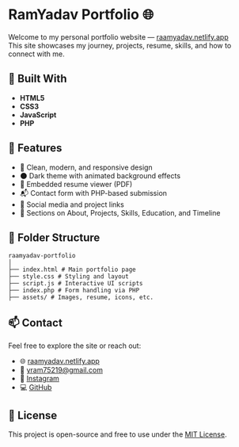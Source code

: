 # RamYadav Portfolio 🌐

Welcome to my personal portfolio website — [raamyadav.netlify.app](https://raamyadav.netlify.app)  
This site showcases my journey, projects, resume, skills, and how to connect with me.

## 🔧 Built With

- **HTML5**
- **CSS3**
- **JavaScript**
- **PHP**

## 🚀 Features

- 🎨 Clean, modern, and responsive design
- 🌑 Dark theme with animated background effects
- 📄 Embedded resume viewer (PDF)
- 📬 Contact form with PHP-based submission
- 🔗 Social media and project links
- 🧠 Sections on About, Projects, Skills, Education, and Timeline

## 📁 Folder Structure
```
raamyadav-portfolio
│
├── index.html # Main portfolio page
├── style.css # Styling and layout
├── script.js # Interactive UI scripts
├── index.php # Form handling via PHP
├── assets/ # Images, resume, icons, etc.
```


## 📫 Contact

Feel free to explore the site or reach out:

- 🌐 [raamyadav.netlify.app](https://raamyadav.netlify.app)
- 📧 yram75219@gmail.com
- 📸 [Instagram](https://www.instagram.com/yv_raam/)
- 💻 [GitHub](https://github.com/CodeWithRam3)

## 📝 License

This project is open-source and free to use under the [MIT License](LICENSE).

